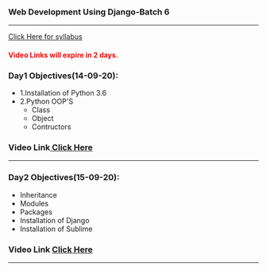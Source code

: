 ### Web Development Using Django-Batch 6
____

[Click Here for syllabus](https://drive.google.com/file/d/1OnBUWHxKIa0ixTU8uKrWTGCE7HB3PbGl/view)

#### <font style='color:red'> Video Links will expire in 2 days.</font>

### Day1 Objectives(14-09-20):

- 1.Installation of Python 3.6
- 2.Python OOP'S
  - Class
  - Object
  - Contructors

### Video Link[ Click Here](https://transcripts.gotomeeting.com/#/s/64d903e7a6c4ae897e5360a16bef9c2d850404841d630602a8caf69f6f1c476f)
____
### Day2 Objectives(15-09-20):

- Inheritance
- Modules
- Packages
- Installation of Django
- Installation of Sublime

### Video Link [Click Here](https://transcripts.gotomeeting.com/#/s/2439b58b47ee3ea4e2c200c06b9499b51ad80bf8290312940ffffb759f2b6281)
____
